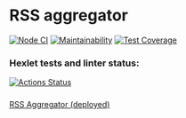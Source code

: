 # RSS aggregator

[![Node CI](https://github.com/dpetrouk/frontend-project-lvl3/workflows/Node.js%20CI/badge.svg)](https://github.com/dpetrouk/frontend-project-lvl3/actions)
[![Maintainability](https://api.codeclimate.com/v1/badges/4716ddee06866de750bc/maintainability)](https://codeclimate.com/github/dpetrouk/frontend-project-lvl3/maintainability)
[![Test Coverage](https://api.codeclimate.com/v1/badges/4716ddee06866de750bc/test_coverage)](https://codeclimate.com/github/dpetrouk/frontend-project-lvl3/test_coverage)

### Hexlet tests and linter status:
[![Actions Status](https://github.com/dpetrouk/frontend-project-lvl3/workflows/hexlet-check/badge.svg)](https://github.com/dpetrouk/frontend-project-lvl3/actions)

###

[RSS Aggregator (deployed)](https://frontend-project-lvl3-cyan.vercel.app/)